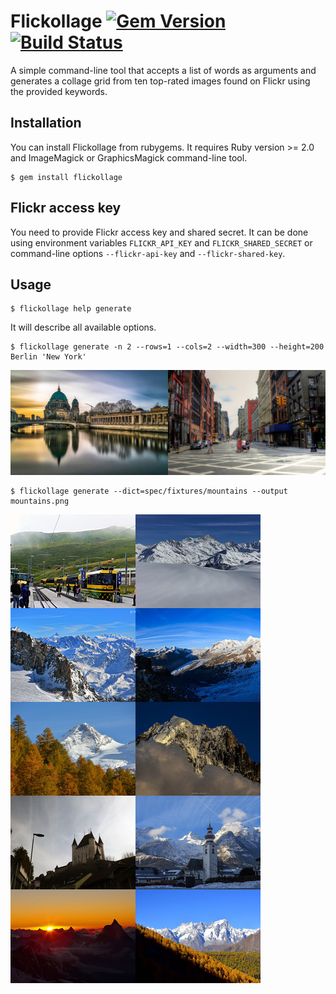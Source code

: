 # Flickollage [![Gem Version](https://badge.fury.io/rb/flickollage.svg)](https://badge.fury.io/rb/flickollage) [![Build Status](https://travis-ci.org/alexandrz/flickollage.svg?branch=master)](https://travis-ci.org/alexandrz/flickollage)

A simple command-line tool that accepts a list of words as arguments and generates
a collage grid from ten top-rated images found on Flickr using the provided keywords.

## Installation

You can install Flickollage from rubygems. It requires Ruby version >= 2.0 and
ImageMagick or GraphicsMagick command-line tool.

    $ gem install flickollage

## Flickr access key

You need to provide Flickr access key and shared secret. It can be done using environment
variables `FLICKR_API_KEY` and `FLICKR_SHARED_SECRET` or command-line options
`--flickr-api-key` and `--flickr-shared-key`.

## Usage

    $ flickollage help generate

It will describe all available options.

    $ flickollage generate -n 2 --rows=1 --cols=2 --width=300 --height=200 Berlin 'New York'

![Cities Collage](spec/fixtures/cities.png)

    $ flickollage generate --dict=spec/fixtures/mountains --output mountains.png

![Mountains Collage](spec/fixtures/mountains.png)
